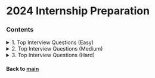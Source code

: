 # 2024 Internship Preparation

### Contents
<details>
<summary>1. Top Interview Questions (Easy)</summary>
<p>

|No.|Problem|Sol.1|Sol.2|Sol.3|
|:-:|:------|:---:|:---:|:---:|
| 1| [Remove Duplicates from Sorted Array :broken_heart:](https://leetcode.com/explore/interview/card/top-interview-questions-easy/92/array/727/)|    [C++ 23.01.25](./top_interview_questions_easy/230125_01.cpp)|[Python 23.07.08](./top_interview_questions_easy/230708_01.py)    |                   |
| 2| [Best Time to Buy and Sell Stock II](https://leetcode.com/explore/interview/card/top-interview-questions-easy/92/array/564/)|                    [C++ 23.01.26](./top_interview_questions_easy/230126_01.cpp)|                   |                   |
| 3| [Rotate Array](https://leetcode.com/explore/interview/card/top-interview-questions-easy/92/array/646/)|                                          [C++ 23.01.26](./top_interview_questions_easy/230126_02.cpp)|                   |                   |
| 4| [Contains Duplicate](https://leetcode.com/explore/interview/card/top-interview-questions-easy/92/array/578/)|                                    [C++ 23.01.26](./top_interview_questions_easy/230126_03.cpp)|                   |                   |
| 5| [Single Number](https://leetcode.com/explore/interview/card/top-interview-questions-easy/92/array/549/)|                                         [C++ 23.01.27](./top_interview_questions_easy/230127_01.cpp)|                   |                   |
| 6| [Intersection of Two Arrays II](https://leetcode.com/explore/interview/card/top-interview-questions-easy/92/array/674/)|                         [C++ 23.01.27](./top_interview_questions_easy/230127_02.cpp)|                   |                   |
| 7| [Plus One](https://leetcode.com/explore/interview/card/top-interview-questions-easy/92/array/559/)|                                              [C++ 23.01.27](./top_interview_questions_easy/230127_03.cpp)|                   |                   |
| 8| [Move Zeroes](https://leetcode.com/explore/interview/card/top-interview-questions-easy/92/array/567/)|                                           [C++ 23.01.27](./top_interview_questions_easy/230127_04.cpp)|                   |                   |
| 9| [Two Sum](https://leetcode.com/explore/interview/card/top-interview-questions-easy/92/array/546/)|                                               [C++ 23.01.28](./top_interview_questions_easy/230128_01.cpp)|                   |                   |
|10| [Valid Sudoku](https://leetcode.com/explore/interview/card/top-interview-questions-easy/92/array/769/)|                                          [C++ 23.01.28](./top_interview_questions_easy/230128_02.cpp)|                   |                   |
|11| [Rotate Image :broken_heart: ](https://leetcode.com/explore/interview/card/top-interview-questions-easy/92/array/770/)|                          [C++ 23.01.28](./top_interview_questions_easy/230128_03.cpp)|[Python 23.07.08](./top_interview_questions_easy/230708_02.py)    |                   |
|12| [Reverse String](https://leetcode.com/explore/interview/card/top-interview-questions-easy/127/strings/879/)|                                     [C++ 23.01.29](./top_interview_questions_easy/230129_01.cpp)|                   |                   |
|13| [Reverse Integer :broken_heart: ](https://leetcode.com/explore/interview/card/top-interview-questions-easy/127/strings/880/)|                    [C++ 23.01.29](./top_interview_questions_easy/230129_02.cpp)|[Python 23.07.08](./top_interview_questions_easy/230708_03.py)    |                   |
|14| [First Unique Character in a String](https://leetcode.com/explore/interview/card/top-interview-questions-easy/127/strings/881/)|                 [C++ 23.01.30](./top_interview_questions_easy/230130_01.cpp)|                   |                   |
|15| [Valid Anagram](https://leetcode.com/explore/interview/card/top-interview-questions-easy/127/strings/882/)|                                      [C++ 23.01.30](./top_interview_questions_easy/230130_02.cpp)|                   |                   |
|16| [Valid Palindrome](https://leetcode.com/explore/interview/card/top-interview-questions-easy/127/strings/883/)|                                   [C++ 23.01.30](./top_interview_questions_easy/230130_03.cpp)|                   |                   |
|17| [String to Integer (atoi)](https://leetcode.com/explore/interview/card/top-interview-questions-easy/127/strings/884/)|                           [C++ 23.01.31](./top_interview_questions_easy/230131_01.cpp)|                   |                   |
|18| [Implement strStr()](https://leetcode.com/explore/interview/card/top-interview-questions-easy/127/strings/885/)|                                 [C++ 23.02.02](./top_interview_questions_easy/230202_01.cpp)|                   |                   |
|19| [Longest Common Prefix](https://leetcode.com/explore/interview/card/top-interview-questions-easy/127/strings/887/)|                              [C++ 23.02.15](./top_interview_questions_easy/230215_01.cpp)|                   |                   |
|20| [Delete Node in a Linked List](https://leetcode.com/explore/interview/card/top-interview-questions-easy/93/linked-list/553/)|                    [C++ 23.02.15](./top_interview_questions_easy/230215_02.cpp)|                   |                   |
|21| [Remove Nth Node From End of List](https://leetcode.com/explore/interview/card/top-interview-questions-easy/93/linked-list/603/)|                [C++ 23.02.16](./top_interview_questions_easy/230216_01.cpp)|                   |                   |
|22| [Reverse Linked List](https://leetcode.com/explore/interview/card/top-interview-questions-easy/93/linked-list/560/)|                             [C++ 23.02.16](./top_interview_questions_easy/230216_02.cpp)|                   |                   |
|23| [Merge Two Sorted Lists](https://leetcode.com/explore/interview/card/top-interview-questions-easy/93/linked-list/771/)|                          [C++ 23.02.17](./top_interview_questions_easy/230217_01.cpp)|                   |                   |
|24| [Palindrome Linked List :broken_heart:](https://leetcode.com/explore/interview/card/top-interview-questions-easy/93/linked-list/772/)|           [C++ 23.02.17](./top_interview_questions_easy/230217_02.cpp)|[Python 23.07.08](./top_interview_questions_easy/230708_04.py)    |                   |
|25| [Linked List Cycle :broken_heart: ](https://leetcode.com/explore/interview/card/top-interview-questions-easy/93/linked-list/773/)|               [C++ 23.02.18](./top_interview_questions_easy/230218_01.cpp)|[Python 23.07.10](./top_interview_questions_easy/230710_01.py)    |                   |
|26| [Maximum Depth of Binary Tree](https://leetcode.com/explore/interview/card/top-interview-questions-easy/94/trees/555/)|                          [C++ 23.02.18](./top_interview_questions_easy/230218_01.cpp)|                   |                   |
|27| [Validate Binary Search Tree](https://leetcode.com/explore/interview/card/top-interview-questions-easy/94/trees/625/)|                           [C++ 23.02.19](./top_interview_questions_easy/230219_01.cpp)|                   |                   |
|28| [Symmetric Tree](https://leetcode.com/explore/interview/card/top-interview-questions-easy/94/trees/627/)|                                        [C++ 23.02.19](./top_interview_questions_easy/230219_02.cpp)|                   |                   |
|29| [Binary Tree Level Order Traversal](https://leetcode.com/explore/interview/card/top-interview-questions-easy/94/trees/628/)|                     [Python 23.02.21](./top_interview_questions_easy/230221_01.py)|                 |                   |
|30| [Convert Sorted Array to Binary Search Tree](https://leetcode.com/explore/interview/card/top-interview-questions-easy/94/trees/631/)|            [Python 23.02.21](./top_interview_questions_easy/230221_02.py)|                 |                   |
|31| [Merge Sorted Array :broken_heart:](https://leetcode.com/explore/interview/card/top-interview-questions-easy/96/sorting-and-searching/587/)|     [Python 23.02.22](./top_interview_questions_easy/230222_01.py)|[Python 23.07.10](./top_interview_questions_easy/230710_02.py)  |                   |
|32| [First Bad Version :broken_heart:](https://leetcode.com/explore/interview/card/top-interview-questions-easy/96/sorting-and-searching/774/)|      [Python 23.02.22](./top_interview_questions_easy/230222_02.py)|[Python 23.07.10](./top_interview_questions_easy/230710_03.py)  |                   |
|33| [Climbing Stairs](https://leetcode.com/explore/interview/card/top-interview-questions-easy/97/dynamic-programming/569/)|                         [Python 23.02.23](./top_interview_questions_easy/230223_01.py)|                 |                   |
|34| [Best Time to Buy and Sell Stock](https://leetcode.com/explore/interview/card/top-interview-questions-easy/97/dynamic-programming/572/)|         [Python 23.02.23](./top_interview_questions_easy/230223_02.py)|                 |                   |
|35| [Maximum Subarray :broken_heart:](https://leetcode.com/explore/interview/card/top-interview-questions-easy/97/dynamic-programming/566)|          [Python 23.02.25](./top_interview_questions_easy/230225_01.py)|[Python 23.07.10](./top_interview_questions_easy/230710_04.py)  |                   |
|36| [House Robber](https://leetcode.com/explore/interview/card/top-interview-questions-easy/97/dynamic-programming/576/)|                            [Python 23.02.25](./top_interview_questions_easy/230225_02.py)|                 |                   |
|37| [Shuffle an Array](https://leetcode.com/explore/interview/card/top-interview-questions-easy/98/design/670/)|                                     [Python 23.02.26](./top_interview_questions_easy/230226_01.py)|                 |                   |
|38| [Min Stack](https://leetcode.com/explore/interview/card/top-interview-questions-easy/98/design/562/)|                                            [Python 23.02.26](./top_interview_questions_easy/230226_02.py)|                 |                   |
|39| [Fizz Buzz](https://leetcode.com/explore/interview/card/top-interview-questions-easy/102/math/743/)|                                             [Python 23.02.27](./top_interview_questions_easy/230227_01.py)|                 |                   |
|40| [Count Primes](https://leetcode.com/explore/interview/card/top-interview-questions-easy/102/math/744/)|                                          [Python 23.02.27](./top_interview_questions_easy/230227_02.py)|                 |                   |
|41| [Power of Three](https://leetcode.com/explore/interview/card/top-interview-questions-easy/102/math/745/)|                                        [Python 23.03.03](./top_interview_questions_easy/230303_01.py)|                 |                   |
|42| [Roman to Integer](https://leetcode.com/explore/interview/card/top-interview-questions-easy/102/math/878/)|                                      [Python 23.03.03](./top_interview_questions_easy/230303_02.py)|                 |                   |
|43| [Number of 1 Bits](https://leetcode.com/explore/interview/card/top-interview-questions-easy/99/others/565/)|                                     [Python 23.03.04](./top_interview_questions_easy/230304_01.py)|                 |                   |
|44| [Hamming Distance](https://leetcode.com/explore/interview/card/top-interview-questions-easy/99/others/762/)|                                     [Python 23.03.04](./top_interview_questions_easy/230304_02.py)|                 |                   |
|45| [Reverse Bits](https://leetcode.com/explore/interview/card/top-interview-questions-easy/99/others/648/)|                                         [Python 23.03.05](./top_interview_questions_easy/230305_01.py)|                 |                   |
|46| [Pascal's Triangle](https://leetcode.com/explore/interview/card/top-interview-questions-easy/99/others/601/)|                                    [Python 23.03.05](./top_interview_questions_easy/230305_02.py)|                 |                   |
|47| [Valid Parentheses](https://leetcode.com/explore/interview/card/top-interview-questions-easy/99/others/721/)|                                    [Python 23.03.08](./top_interview_questions_easy/230308_01.py)|                 |                   |
|48| [Missing Number](https://leetcode.com/explore/interview/card/top-interview-questions-easy/99/others/722/)|                                       [Python 23.03.08](./top_interview_questions_easy/230308_02.py)|                 |                   |

</p>   
</details>



<details>
<summary>2. Top Interview Questions (Medium)</summary>
<p>

|No.|Problem|Sol.1|Sol.2|Sol.3|
|:-:|:------|:---:|:---:|:---:|
| 1|[3Sum :broken_heart::v:](https://leetcode.com/explore/interview/card/top-interview-questions-medium/103/array-and-strings/776/)|                                             [Python 23.03.09](./top_interview_questions_medium/230309_01.py)|[230711](./top_interview_questions_medium/230711_01.py)||
| 2|[Set Matrix Zeroes](https://leetcode.com/explore/interview/card/top-interview-questions-medium/103/array-and-strings/777/)|                                                  [Python 23.03.09](./top_interview_questions_medium/230309_02.py)|                                                       ||
| 3|[Group Anagrams](https://leetcode.com/explore/interview/card/top-interview-questions-medium/103/array-and-strings/778/)|                                                     [Python 23.03.09](./top_interview_questions_medium/230309_03.py)|                                                       ||
| 4|[Longest Substring Without Repeating Characters :broken_heart:](https://leetcode.com/explore/interview/card/top-interview-questions-medium/103/array-and-strings/779/)|      [Python 23.03.10](./top_interview_questions_medium/230310_01.py)|[230712](./top_interview_questions_medium/230712_01.py)||
| 5|[Longest Palindromic Substring :broken_heart:](https://leetcode.com/explore/interview/card/top-interview-questions-medium/103/array-and-strings/780/)|                       [Python 23.03.10](./top_interview_questions_medium/230310_02.py)|[230712](./top_interview_questions_medium/230712_02.py)||
| 6|[Increasing Triplet Subsequence :broken_heart::v:](https://leetcode.com/explore/interview/card/top-interview-questions-medium/103/array-and-strings/781/)|                   [Python 23.03.12](./top_interview_questions_medium/230312_01.py)|[230712](./top_interview_questions_medium/230712_03.py)||
| 7|[Count and Say](https://leetcode.com/explore/interview/card/top-interview-questions-medium/103/array-and-strings/4153/)|                                                     [Python 23.03.12](./top_interview_questions_medium/230312_02.py)|                                                       ||
| 8|[Add Two Numbers](https://leetcode.com/explore/interview/card/top-interview-questions-medium/107/linked-list/783/)|                                                          [Python 23.03.13](./top_interview_questions_medium/230313_01.py)|                                                       ||
| 9|[Odd Even Linked List](https://leetcode.com/explore/interview/card/top-interview-questions-medium/107/linked-list/784/)|                                                     [Python 23.03.13](./top_interview_questions_medium/230313_02.py)|                                                       ||
|10|[Intersection of Two Linked Lists :broken_heart:](https://leetcode.com/explore/interview/card/top-interview-questions-medium/107/linked-list/785/)|                          [Python 23.03.15](./top_interview_questions_medium/230315_01.py)|[230712](./top_interview_questions_medium/230712_04.py)||
|11|[Binary Tree Inorder Traversal](https://leetcode.com/explore/interview/card/top-interview-questions-medium/108/trees-and-graphs/786/)|                                       [Python 23.03.15](./top_interview_questions_medium/230315_02.py)|                                                       ||
|12|[Binary Tree Zigzag Level Order Traversal](https://leetcode.com/explore/interview/card/top-interview-questions-medium/108/trees-and-graphs/787/)|                            [Python 23.03.16](./top_interview_questions_medium/230316_01.py)|                                                       ||
|13|[Construct Binary Tree from Preorder and Inorder Traversal](https://leetcode.com/explore/interview/card/top-interview-questions-medium/108/trees-and-graphs/788/)|           [Python 23.03.16](./top_interview_questions_medium/230316_02.py)|                                                       ||
|14|[Populating Next Right Pointers in Each Node](https://leetcode.com/explore/interview/card/top-interview-questions-medium/108/trees-and-graphs/789/)|                         [Python 23.03.17](./top_interview_questions_medium/230317_01.py)|                                                       ||
|15|[Kth Smallest Element in a BST](https://leetcode.com/explore/interview/card/top-interview-questions-medium/108/trees-and-graphs/790/)|                                       [Python 23.03.17](./top_interview_questions_medium/230317_02.py)|                                                       ||
|16|[Number of Islands](https://leetcode.com/explore/interview/card/top-interview-questions-medium/108/trees-and-graphs/792/)|                                                   [Python 23.03.18](./top_interview_questions_medium/230318_01.py)|                                                       ||
|17|[Letter Combinations of a Phone Number](https://leetcode.com/explore/interview/card/top-interview-questions-medium/108/trees-and-graphs/793/)|                               [Python 23.03.18](./top_interview_questions_medium/230318_02.py)|                                                       ||
|18|[Generate Parentheses](https://leetcode.com/explore/interview/card/top-interview-questions-medium/109/backtracking/794/)|                                                    [Python 23.03.18](./top_interview_questions_medium/230318_03.py)|                                                       ||
|19|[Permutations :broken_heart::v:](https://leetcode.com/explore/interview/card/top-interview-questions-medium/109/backtracking/795/)|                                          [Python 23.03.19](./top_interview_questions_medium/230319_01.py)|[230713](./top_interview_questions_medium/230713_01.py)||
|20|[Subsets](https://leetcode.com/explore/interview/card/top-interview-questions-medium/109/backtracking/796/)|                                                                 [Python 23.03.19](./top_interview_questions_medium/230319_02.py)|                                                       ||
|21|[Word Search :broken_heart::v:](https://leetcode.com/explore/interview/card/top-interview-questions-medium/109/backtracking/797/)|                                           [Python 23.03.19](./top_interview_questions_medium/230319_03.py)|[230713](./top_interview_questions_medium/230713_02.py)||
|22|[Sort Colors :broken_heart::v:](https://leetcode.com/explore/interview/card/top-interview-questions-medium/110/sorting-and-searching/798/)|                                  [Python 23.03.20](./top_interview_questions_medium/230320_01.py)|[230714](./top_interview_questions_medium/230714_01.py)||
|23|[Top K Frequent Elements](https://leetcode.com/explore/interview/card/top-interview-questions-medium/110/sorting-and-searching/799/)|                                        [Python 23.03.20](./top_interview_questions_medium/230320_02.py)|                                                       ||
|24|[Kth Largest Element in an Array :broken_heart:](https://leetcode.com/explore/interview/card/top-interview-questions-medium/110/sorting-and-searching/800/)|                 [Python 23.03.20](./top_interview_questions_medium/230320_03.py)|[230714](./top_interview_questions_medium/230714_02.py)||
|25|[Find Peak Element :broken_heart:](https://leetcode.com/explore/interview/card/top-interview-questions-medium/110/sorting-and-searching/801/)|                               [Python 23.03.22](./top_interview_questions_medium/230322_01.py)|[230714](./top_interview_questions_medium/230714_03.py)||
|26|[Search for a Range](https://leetcode.com/explore/interview/card/top-interview-questions-medium/110/sorting-and-searching/802/)|                                             [Python 23.03.22](./top_interview_questions_medium/230322_02.py)|                                                       ||
|27|[Merge Intervals :broken_heart::v:](https://leetcode.com/explore/interview/card/top-interview-questions-medium/110/sorting-and-searching/803/)|                              [Python 23.03.22](./top_interview_questions_medium/230322_03.py)|[230715](./top_interview_questions_medium/230715_01.py)||
|28|[Search in Rotated Sorted Array :broken_heart::v:](https://leetcode.com/explore/interview/card/top-interview-questions-medium/110/sorting-and-searching/804/)|               [Python 23.03.23](./top_interview_questions_medium/230323_01.py)|[230714](./top_interview_questions_medium/230714_04.py)||
|29|[Search a 2D Matrix II :broken_heart:](https://leetcode.com/explore/interview/card/top-interview-questions-medium/110/sorting-and-searching/806/)|                           [Python 23.03.24](./top_interview_questions_medium/230324_01.py)|                                                       ||
|30|[Jump Game :broken_heart:](https://leetcode.com/explore/interview/card/top-interview-questions-medium/111/dynamic-programming/807/)|                                         [Python 23.03.24](./top_interview_questions_medium/230324_02.py)|                                                       ||
|31|[Unique Paths](https://leetcode.com/explore/interview/card/top-interview-questions-medium/111/dynamic-programming/808/)|                                                     [Python 23.03.25](./top_interview_questions_medium/230325_01.py)|                                                       ||
|32|[Coin Change](https://leetcode.com/explore/interview/card/top-interview-questions-medium/111/dynamic-programming/809/)|                                                      [Python 23.03.25](./top_interview_questions_medium/230325_02.py)|                                                       ||
|33|[Longest Increasing Subsequence :broken_heart:](https://leetcode.com/explore/interview/card/top-interview-questions-medium/111/dynamic-programming/810/)|                    [Python 23.03.25](./top_interview_questions_medium/230325_03.py)|                                                       ||
|34|[Serialize and Deserialize Binary Tree](https://leetcode.com/explore/interview/card/top-interview-questions-medium/112/design/812/)|                                         [Python 23.03.26](./top_interview_questions_medium/230326_01.py)|                                                       ||
|35|[Insert Delete GetRandom O(1) :broken_heart:](https://leetcode.com/explore/interview/card/top-interview-questions-medium/112/design/813/)|                                   [Python 23.03.26](./top_interview_questions_medium/230326_02.py)|                                                       ||
|36|[Happy Number](https://leetcode.com/explore/interview/card/top-interview-questions-medium/113/math/815/)|                                                                    [Python 23.03.26](./top_interview_questions_medium/230326_03.py)|                                                       ||
|37|[Factorial Trailing Zeroes](https://leetcode.com/explore/interview/card/top-interview-questions-medium/113/math/816/)|                                                       [Python 23.03.27](./top_interview_questions_medium/230327_01.py)|                                                       ||
|38|[Excel Sheet Column Number](https://leetcode.com/explore/interview/card/top-interview-questions-medium/113/math/817/)|                                                       [Python 23.03.27](./top_interview_questions_medium/230327_02.py)|                                                       ||
|39|[Pow(x, n)](https://leetcode.com/explore/interview/card/top-interview-questions-medium/113/math/818/)|                                                                       [Python 23.03.27](./top_interview_questions_medium/230327_03.py)|                                                       ||
|40|[Sqrt(x)](https://leetcode.com/explore/interview/card/top-interview-questions-medium/113/math/819/)|                                                                         [Python 23.03.28](./top_interview_questions_medium/230328_01.py)|                                                       ||
|41|[Divide Two Integers](https://leetcode.com/explore/interview/card/top-interview-questions-medium/113/math/820/)|                                                             [Python 23.03.28](./top_interview_questions_medium/230328_02.py)|                                                       ||
|42|[Fraction to Recurring Decimal :broken_heart:](https://leetcode.com/explore/interview/card/top-interview-questions-medium/113/math/821/)|                                    [Python 23.03.30](./top_interview_questions_medium/230330_01.py)|                                                       ||
|43|[Sum of Two Integers :broken_heart:](https://leetcode.com/explore/interview/card/top-interview-questions-medium/114/others/822/)|                                            [Python 23.03.31](./top_interview_questions_medium/230331_01.py)|                                                       ||
|44|[Evaluate Reverse Polish Notation :broken_heart:](https://leetcode.com/explore/interview/card/top-interview-questions-medium/114/others/823/)|                               [Python 23.04.01](./top_interview_questions_medium/230401_01.py)|                                                       ||
|45|[Majority Element :broken_heart:](https://leetcode.com/explore/interview/card/top-interview-questions-medium/114/others/824/)|                                               [Python 23.04.01](./top_interview_questions_medium/230401_02.py)|                                                       ||
|46|[Task Scheduler](https://leetcode.com/explore/interview/card/top-interview-questions-medium/114/others/826/)|                                                                [Python 23.04.01](./top_interview_questions_medium/230401_03.py)|                                                       ||
|47|[Gas Station :broken_heart:](https://leetcode.com/problems/gas-station/description/)|                                                                                        [Python 23.06.04](./top_interview_questions_medium/230604_01.py)|                                                       ||

||[]()|[Python ](./top_interview_questions_medium/230_01.py)|                                                       ||

</p>   
</details>


<details>
<summary>3. Top Interview Questions (Hard)</summary>
<p>

|No.|Problem|Sol.1|Sol.2|
|:-:|:------|:---:|:---:|
| 1|[Product of Array Except Self :broken_heart:](https://leetcode.com/explore/interview/card/top-interview-questions-hard/116/array-and-strings/827/)|                  [Python 23.04.02](./top_interview_questions_hard/230402_01.py)||
| 2|[Spiral Matrix](https://leetcode.com/explore/interview/card/top-interview-questions-hard/116/array-and-strings/828/)|                                                [Python 23.04.02](./top_interview_questions_hard/230402_02.py)||
| 3|[4Sum II :broken_heart:](https://leetcode.com/explore/interview/card/top-interview-questions-hard/116/array-and-strings/829/)|                                       [Python 23.04.06](./top_interview_questions_hard/230406_01.py)||
| 4|[Container With Most Water :broken_heart:](https://leetcode.com/explore/interview/card/top-interview-questions-hard/116/array-and-strings/830/)|                     [Python 23.04.06](./top_interview_questions_hard/230406_02.py)||
| 5|[Game of Life](https://leetcode.com/explore/interview/card/top-interview-questions-hard/116/array-and-strings/831/)|                                                 [Python 23.04.08](./top_interview_questions_hard/230408_01.py)||
| 6|[First Missing Positive :broken_heart:](https://leetcode.com/explore/interview/card/top-interview-questions-hard/116/array-and-strings/832/)|                        [Python 23.04.08](./top_interview_questions_hard/230408_02.py)||
| 7|[Longest Consecutive Sequence :broken_heart:](https://leetcode.com/explore/interview/card/top-interview-questions-hard/116/array-and-strings/833/)|                  [Python 23.04.09](./top_interview_questions_hard/230409_01.py)||
| 8|[Find the Duplicate Number :broken_heart:](https://leetcode.com/explore/interview/card/top-interview-questions-hard/116/array-and-strings/834/)|                     [Python 23.04.09](./top_interview_questions_hard/230409_02.py)||
| 9|[Basic Calculator II :broken_heart:](https://leetcode.com/explore/interview/card/top-interview-questions-hard/116/array-and-strings/836/)|                           [Python 23.04.10](./top_interview_questions_hard/230410_01.py)||
|10|[Sliding Window Maximum :broken_heart:](https://leetcode.com/explore/interview/card/top-interview-questions-hard/116/array-and-strings/837/)|                        [Python 23.04.10](./top_interview_questions_hard/230410_02.py)||
|11|[Minimum Window Substring :broken_heart:](https://leetcode.com/explore/interview/card/top-interview-questions-hard/116/array-and-strings/838/)|                      [Python 23.04.17](./top_interview_questions_hard/230417_01.py)||
|12|[Merge k Sorted Lists :broken_heart:](https://leetcode.com/explore/interview/card/top-interview-questions-hard/117/linked-list/839/)|                                [Python 23.04.18](./top_interview_questions_hard/230418_01.py)||
|13|[Sort List :broken_heart:](https://leetcode.com/explore/interview/card/top-interview-questions-hard/117/linked-list/839/)|                                           [Python 23.04.18](./top_interview_questions_hard/230418_02.py)||
|14|[Copy List with Random Pointer](https://leetcode.com/explore/interview/card/top-interview-questions-hard/117/linked-list/841/)|                                      [Python 23.04.19](./top_interview_questions_hard/230419_01.py)||
|15|[Word Break :broken_heart:](https://leetcode.com/problems/word-break/)|                                                                                              [Python 23.04.23](./top_interview_questions_hard/230423_01.py)||
|16|[Word Ladder :broken_heart:](https://leetcode.com/explore/interview/card/top-interview-questions-hard/118/trees-and-graphs/842/)|                                    [Python 23.04.25](./top_interview_questions_hard/230425_01.py)||
|17|[Longest Repeating Character Replacement :broken_heart:](https://leetcode.com/problems/longest-repeating-character-replacement/description/)|                        [Python 23.05.04](./top_interview_questions_hard/230504_01.py)||
|18|[Surrounded Regions :broken_heart:](https://leetcode.com/explore/interview/card/top-interview-questions-hard/118/trees-and-graphs/843/)|                             [Python 23.05.07](./top_interview_questions_hard/230507_01.py)||
|19|[Lowest Common Ancestor of a Binary Tree :broken_heart:](https://leetcode.com/explore/interview/card/top-interview-questions-hard/118/trees-and-graphs/844/)|        [Python 23.05.09](./top_interview_questions_hard/230509_01.py)||
|20|[Binary Tree Maximum Path Sum](https://leetcode.com/explore/interview/card/top-interview-questions-hard/118/trees-and-graphs/845/)|                                  [Python 23.05.13](./top_interview_questions_hard/230513_01.py)||
|21|[Friend Circles](https://leetcode.com/explore/interview/card/top-interview-questions-hard/118/trees-and-graphs/846/)|                                                [Python 23.05.15](./top_interview_questions_hard/230515_01.py)||
|22|[Course Schedule :broken_heart:](https://leetcode.com/explore/interview/card/top-interview-questions-hard/118/trees-and-graphs/847/)|                                [Python 23.05.21](./top_interview_questions_hard/230521_01.py)||
|23|[Course Schedule II](https://leetcode.com/explore/interview/card/top-interview-questions-hard/118/trees-and-graphs/848/)|                                            [Python 23.05.21](./top_interview_questions_hard/230521_02.py)||
|24|[Longest Increasing Path in a Matrix :broken_heart:](https://leetcode.com/explore/interview/card/top-interview-questions-hard/118/trees-and-graphs/847/)|            [Python 23.05.22](./top_interview_questions_hard/230521_02.py)||
|25|[Count of Smaller Numbers After Self :broken_heart:](https://leetcode.com/explore/interview/card/top-interview-questions-hard/118/trees-and-graphs/851/)|            [Python 23.05.24](./top_interview_questions_hard/230524_01.py)||
|26|[Palindrome Partitioning](https://leetcode.com/explore/interview/card/top-interview-questions-hard/118/trees-and-graphs/852/)|                                       [Python 23.05.24](./top_interview_questions_hard/230524_02.py)||
|27|[Word Search II :broken_heart:](https://leetcode.com/explore/interview/card/top-interview-questions-hard/119/backtracking/853/)|                                     [Python 23.05.25](./top_interview_questions_hard/230525_01.py)||
|28|[Remove Invalid Parentheses :broken_heart:](https://leetcode.com/explore/interview/card/top-interview-questions-hard/119/backtracking/854/)|                         [Python 23.05.26](./top_interview_questions_hard/230526_01.py)||
|29|[Wildcard Matching :broken_heart:](https://leetcode.com/explore/interview/card/top-interview-questions-hard/119/backtracking/855/)|                                  [Python 23.05.28](./top_interview_questions_hard/230528_01.py)||
|30|[Regular Expression Matching :broken_heart:](https://leetcode.com/explore/interview/card/top-interview-questions-hard/119/backtracking/856/)|                        [Python 23.05.29](./top_interview_questions_hard/230529_01.py)||
|31|[Wiggle Sort II :broken_heart:](https://leetcode.com/explore/interview/card/top-interview-questions-hard/120/sorting-and-searching/857/)|                            [Python 23.05.30](./top_interview_questions_hard/230530_01.py)||
|32|[Kth Smallest Element in a Sorted Matrix :broken_heart:](https://leetcode.com/explore/interview/card/top-interview-questions-hard/120/sorting-and-searching/858/)|   [Python 23.06.05](./top_interview_questions_hard/230605_01.py)||
|33|[Median of Two Sorted Arrays](https://leetcode.com/explore/interview/card/top-interview-questions-hard/120/sorting-and-searching/859/)|                              [Python 23.06.06](./top_interview_questions_hard/230606_01.py)||
|34|[Maximum Product Subarray :broken_heart:](https://leetcode.com/explore/interview/card/top-interview-questions-hard/121/dynamic-programming/860/)|                    [Python 23.06.07](./top_interview_questions_hard/230607_01.py)||
|35|[Decode Ways :broken_heart:](https://leetcode.com/explore/interview/card/top-interview-questions-hard/121/dynamic-programming/861/)|                                 [Python 23.06.08](./top_interview_questions_hard/230608_01.py)||
|36|[Best Time to Buy and Sell Stock with Cooldown:broken_heart:](https://leetcode.com/explore/interview/card/top-interview-questions-hard/121/dynamic-programming/862/)|[Python 23.06.11](./top_interview_questions_hard/230611_01.py)||
|37|[Perfect Squares](https://leetcode.com/explore/interview/card/top-interview-questions-hard/121/dynamic-programming/863/)|                                            [Python 23.06.12](./top_interview_questions_hard/230612_01.py)||
|38|[Word Break](https://leetcode.com/explore/interview/card/top-interview-questions-hard/121/dynamic-programming/864/)|                                                 [Python 23.06.13](./top_interview_questions_hard/230613_01.py)||
|39|[Word Break II](https://leetcode.com/explore/interview/card/top-interview-questions-hard/121/dynamic-programming/865/)|                                              [Python 23.06.14](./top_interview_questions_hard/230614_01.py)||
|40|[Burst Balloons :broken_heart:](https://leetcode.com/explore/interview/card/top-interview-questions-hard/121/dynamic-programming/866/)|                              [Python 23.06.15](./top_interview_questions_hard/230615_01.py)||
|41|[LRU Cache](https://leetcode.com/explore/interview/card/top-interview-questions-hard/122/design/867/)|                                                               [Python 23.06.17](./top_interview_questions_hard/230617_01.py)||
|42|[Implement Trie (Prefix Tree)](https://leetcode.com/explore/interview/card/top-interview-questions-hard/122/design/868/)|                                            [Python 23.06.18](./top_interview_questions_hard/230618_01.py)||
|43|[Flatten Nested List Iterator :broken_heart:](https://leetcode.com/explore/interview/card/top-interview-questions-hard/122/design/869/)|                             [Python 23.06.20](./top_interview_questions_hard/230620_01.py)||
|44|[Find Median from Data Stream :broken_heart:](https://leetcode.com/explore/interview/card/top-interview-questions-hard/122/design/870/)|                             [Python 23.06.21](./top_interview_questions_hard/230621_01.py)||
|45|[Largest Number](https://leetcode.com/explore/interview/card/top-interview-questions-hard/123/math/872/)|                                                            [Python 23.06.22](./top_interview_questions_hard/230622_01.py)||
|46|[Queue Reconstruction by Height :broken_heart:](https://leetcode.com/explore/interview/card/top-interview-questions-hard/124/others/874/)|                           [Python 23.06.24](./top_interview_questions_hard/230624_01.py)||
|47|[Trapping Rain Water](https://leetcode.com/explore/interview/card/top-interview-questions-hard/124/others/875/)|                                                     [Python 23.06.27](./top_interview_questions_hard/230627_01.py)||
|48|[The Skyline Problem :broken_heart:](https://leetcode.com/explore/interview/card/top-interview-questions-hard/124/others/876/)|                                      [Python 23.06.28](./top_interview_questions_hard/230628_01.py)||
|49|[Largest Rectangle in Histogram :broken_heart:](https://leetcode.com/explore/interview/card/top-interview-questions-hard/124/others/877/)|                           [Python 23.06.30](./top_interview_questions_hard/230630_01.py)||

||[]()|[Python 23.0.](./top_interview_questions_hard/230_01.py)||


</p>   
</details>




#### Back to [main](https://github.com/JoonHyeok-hozy-Kim/algorithm_study#readme)